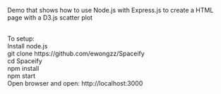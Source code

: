 <p>Demo that shows how to use Node.js with Express.js to create a HTML page with a D3.js scatter plot</p>
<br>To setup:
<br>Install node.js
<br>git clone https://github.com/ewongzz/Spaceify
<br>cd Spaceify
<br>npm install
<br>npm start
<br>Open browser and open: http://localhost:3000
